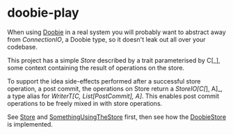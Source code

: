 # doobie-play

When using [Doobie](https://github.com/tpolecat/doobie) in a real system you will probably want to
abstract away from _ConnectionIO_, a Doobie type, so it
doesn't leak out all over your codebase.

This project has a simple _Store_ described by a trait
parameterised by C[_], some context containing the result
of operations on the store.

To support the idea side-effects performed after a
successful store operation, a post commit, the operations
on Store return a _StoreIO[C[_], A]_, a type alias for
_WriterT[C, List[PostCommit], A]_. This enables post commit
operations to be freely mixed in with store operations. 

See [Store](src/main/scala/org/channing/Store.scala) and [SomethingUsingTheStore](src/main/scala/org/channing/SomethingUsingTheStore.scala) first, then see how
the [DoobieStore](src/main/scala/org/channing/DoobieStore.scala) is implemented.
